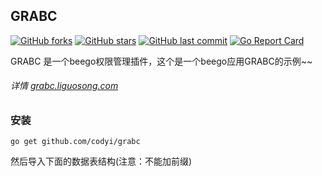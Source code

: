 ## GRABC 
[![GitHub forks](https://img.shields.io/github/forks/codyi/grabc.svg?style=social&label=Forks)](https://github.com/codyi/grabc/network)
[![GitHub stars](https://img.shields.io/github/stars/codyi/grabc.svg?style=social&label=Starss)](https://github.com/hunterhug/GoWeb/stargazers)
[![GitHub last commit](https://img.shields.io/github/last-commit/codyi/grabc.svg)](https://github.com/codyi/grabc)
[![Go Report Card](https://goreportcard.com/badge/github.com/codyi/grabc)](https://goreportcard.com/report/github.com/codyi/grabc)  

GRABC 是一个beego权限管理插件，这个是一个beego应用GRABC的示例~~

###### 详情 [grabc.liguosong.com](http://grabc.liguosong.com)

### 安装
    go get github.com/codyi/grabc
    
然后导入下面的数据表结构(注意：不能加前缀)